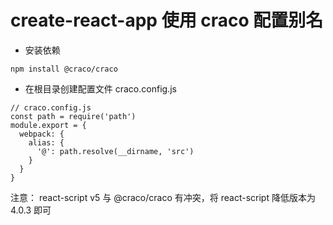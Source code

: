 # create-react-app 使用 craco 配置别名

- 安装依赖

```
npm install @craco/craco
```

- 在根目录创建配置文件 craco.config.js

```
// craco.config.js
const path = require('path')
module.export = {
  webpack: {
    alias: {
      '@': path.resolve(__dirname, 'src')
    }
  }
}
```

注意： react-script v5 与 @craco/craco 有冲突，将 react-script 降低版本为 4.0.3 即可
